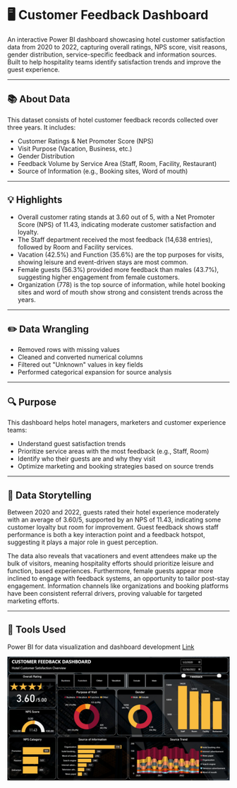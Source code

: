 # 🖥️ Customer Feedback Dashboard

An interactive Power BI dashboard showcasing hotel customer satisfaction data from 2020 to 2022, capturing overall ratings, NPS score, visit reasons, gender distribution, service-specific feedback and information sources. Built to help hospitality teams identify satisfaction trends and improve the guest experience.

---

## 📚 About Data

This dataset consists of hotel customer feedback records collected over three years. It includes:
- Customer Ratings & Net Promoter Score (NPS)
- Visit Purpose (Vacation, Business, etc.)
- Gender Distribution
- Feedback Volume by Service Area (Staff, Room, Facility, Restaurant)
- Source of Information (e.g., Booking sites, Word of mouth)

---

## 💡 Highlights

- Overall customer rating stands at 3.60 out of 5, with a Net Promoter Score (NPS) of 11.43, indicating moderate customer satisfaction and loyalty.
- The Staff department received the most feedback (14,638 entries), followed by Room and Facility services.
- Vacation (42.5%) and Function (35.6%) are the top purposes for visits, showing leisure and event-driven stays are most common.
- Female guests (56.3%) provided more feedback than males (43.7%), suggesting higher engagement from female customers.
- Organization (778) is the top source of information, while hotel booking sites and word of mouth show strong and consistent trends across the years.

---

## ✏️ Data Wrangling

- Removed rows with missing values
- Cleaned and converted numerical columns
- Filtered out "Unknown" values in key fields
- Performed categorical expansion for source analysis

---

## 🔍 Purpose

This dashboard helps hotel managers, marketers and customer experience teams:
- Understand guest satisfaction trends
- Prioritize service areas with the most feedback (e.g., Staff, Room)
- Identify who their guests are and why they visit
- Optimize marketing and booking strategies based on source trends

---

## 🧠 Data Storytelling
Between 2020 and 2022, guests rated their hotel experience moderately with an average of 3.60/5, supported by an NPS of 11.43, indicating some customer loyalty but room for improvement. Guest feedback shows staff performance is both a key interaction point and a feedback hotspot, suggesting it plays a major role in guest perception.

The data also reveals that vacationers and event attendees make up the bulk of visitors, meaning hospitality efforts should prioritize leisure and function, based experiences. Furthermore, female guests appear more inclined to engage with feedback systems, an opportunity to tailor post-stay engagement. Information channels like organizations and booking platforms have been consistent referral drivers, proving valuable for targeted marketing efforts.

---

## 📌 Tools Used
Power BI for data visualization and dashboard development [Link](https://app.powerbi.com/view?r=eyJrIjoiZGRlZjI3MWYtMDU0Ny00YTY0LWJjMGItYTdiOGY3MjUxYjcyIiwidCI6ImFjZWQ1ODNlLTRhM2ItNDJkZS05ZTQ0LTRlNWFmYTk5Yjk4YSIsImMiOjEwfQ%3D%3D)

![Customer Feedback](./Customer-Feedback.jpg)
